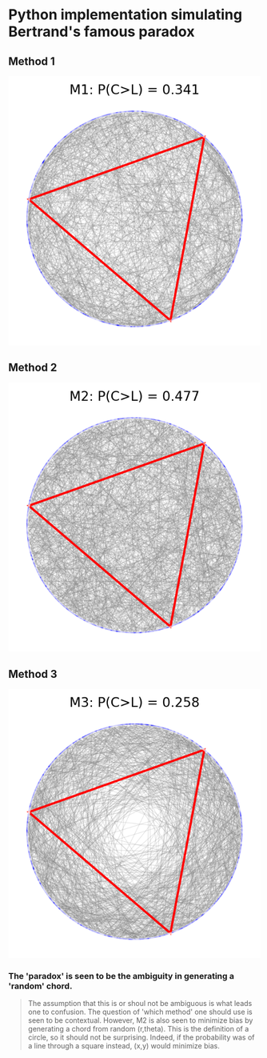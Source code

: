
# Python implementation simulating Bertrand's famous paradox

## Method 1
![](M1.png)
<br>

## Method 2
![](M2.png)
<br>

## Method 3
![](M3.png)

### The 'paradox' is seen to be the ambiguity in generating a 'random' chord.
> The assumption that this is or shoul not be ambiguous is what leads one to confusion.
> The question of 'which method' one should use is seen to be contextual.
> However, M2 is also seen to minimize bias by generating a chord from random (r,theta).
> This is the definition of a circle, so it should not be surprising.
> Indeed, if the probability was of a line through a square instead, (x,y) would minimize bias.
